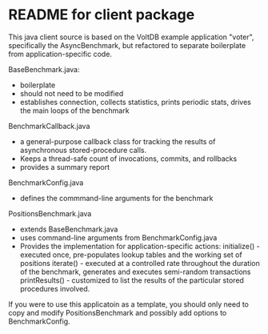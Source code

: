 README for client package
=========================

This java client source is based on the VoltDB example application "voter", specifically the AsyncBenchmark, but refactored to separate boilerplate from application-specific code.

BaseBenchmark.java: 
  - boilerplate
  - should not need to be modified
  - establishes connection, collects statistics, prints periodic stats, drives the main loops of the benchmark
  
BenchmarkCallback.java
  - a general-purpose callback class for tracking the results of asynchronous stored-procedure calls.  
  - Keeps a thread-safe count of invocations, commits, and rollbacks
  - provides a summary report
  
BenchmarkConfig.java
  - defines the commmand-line arguments for the benchmark
  
PositionsBenchmark.java
  - extends BaseBenchmark.java
  - uses command-line arguments from BenchmarkConfig.java
  - Provides the implementation for application-specific actions:
     initialize() - executed once, pre-populates lookup tables and the working set of positions
     iterate() - executed at a controlled rate throughout the duration of the benchmark, generates and executes semi-random transactions
     printResults() - customized to list the results of the particular stored procedures involved.

If you were to use this applicatoin as a template, you should only need to copy and modify PositionsBenchmark and possibly add options to BenchmarkConfig.
